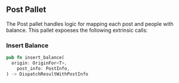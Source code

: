 
## Post Pallet
The Post pallet handles logic for mapping each post and people with balance.
This pallet expoeses the following extrinsic calls:
### Insert Balance
```rust
pub fn insert_balance(
  origin: OriginFor<T>,
	post_info: PostInfo,
) -> DispatchResultWithPostInfo
```
